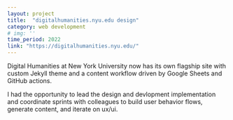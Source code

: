```yaml
---
layout: project
title:  "digitalhumanities.nyu.edu design"
category: web development
# img: ''
time_period: 2022
link: "https://digitalhumanities.nyu.edu/"
---
```

Digital Humanities at New York University now has its own flagship site with custom Jekyll theme and a content workflow driven by Google Sheets and GitHub actions.

I had the opportunity to lead the design and devlopment implementation and coordinate sprints with colleagues to build user behavior flows, generate content, and iterate on ux/ui.
